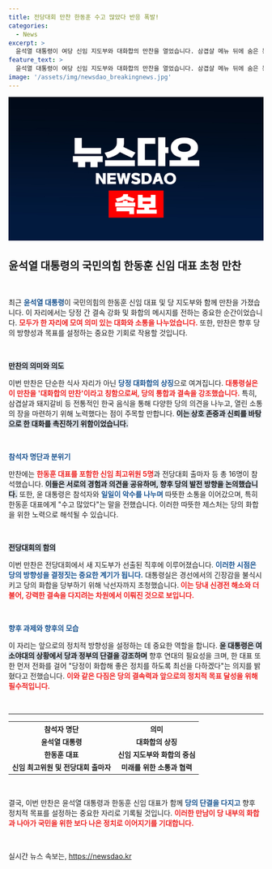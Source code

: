 ```yaml
---
title: 전당대회 만찬 한동훈 수고 많았다 반응 폭발!
categories:
  - News
excerpt: >
  윤석열 대통령이 여당 신임 지도부와 대화합의 만찬을 열었습니다. 삼겹살 메뉴 뒤에 숨은 통합의 의미와 당정 결속 다짐, 전당대회 갈등 해소의 의도를 담았습니다. 각계의 반응이 궁금하지 않나요? 클릭해 보세요!
feature_text: >
  윤석열 대통령이 여당 신임 지도부와 대화합의 만찬을 열었습니다. 삼겹살 메뉴 뒤에 숨은 통합의 의미와 당정 결속 다짐, 전당대회 갈등 해소의 의도를 담았습니다. 각계의 반응이 궁금하지 않나요? 클릭해 보세요!
image: '/assets/img/newsdao_breakingnews.jpg'
---
```


<p><img src="/assets/img/newsdao_breakingnews.jpg" alt="ontimetimes 속보" /></p>

<h2 data-ke-size="size26">윤석열 대통령의 국민의힘 한동훈 신임 대표 초청 만찬</h2>

<p data-ke-size="size16">&nbsp;</p>

<p data-ke-size="size16">최근 <b><span style="color: #1a5490;">윤석열 대통령</span></b>이 국민의힘의 한동훈 신임 대표 및 당 지도부와 함께 만찬을 가졌습니다. 이 자리에서는 당정 간 결속 강화 및 화합의 메시지를 전하는 중요한 순간이었습니다. <b><span style="color: #ee2323;">모두가 한 자리에 모여 의미 있는 대화와 소통을 나누었습니다.</span></b> 또한, 만찬은 향후 당의 방향성과 목표를 설정하는 중요한 기회로 작용할 것입니다.</p>

<p data-ke-size="size16">&nbsp;</p>

<p><b><span style="background-color: #21538527;">만찬의 의미와 의도</span></b></p>

<p data-ke-size="size16">이번 만찬은 단순한 식사 자리가 아닌 <b><span style="color: #1a5490;">당정 대화합의 상징</span></b>으로 여겨집니다. <b><span style="color: #ee2323;">대통령실은 이 만찬을 '대화합의 만찬'이라고 칭함으로써, 당의 통합과 결속을 강조했습니다.</span></b> 특히, 삼겹살과 돼지갈비 등 전통적인 한국 음식을 통해 다양한 당의 의견을 나누고, 열린 소통의 장을 마련하기 위해 노력했다는 점이 주목할 만합니다. <b><span style="background-color: #21538527;">이는 상호 존중과 신뢰를 바탕으로 한 대화를 촉진하기 위함이었습니다.</span></b></p>

<p data-ke-size="size16">&nbsp;</p>

<p><b><span style="color: #1a5490;">참석자 명단과 분위기</span></b></p>

<p data-ke-size="size16">만찬에는 <b><span style="color: #ee2323;">한동훈 대표를 포함한 신임 최고위원 5명</span></b>과 전당대회 출마자 등 총 16명이 참석했습니다. <b><span style="background-color: #21538527;">이들은 서로의 경험과 의견을 공유하며, 향후 당의 발전 방향을 논의했습니다.</span></b>  또한, 윤 대통령은 참석자와 <b><span style="color: #1a5490;">일일이 악수를 나누며</span></b> 따뜻한 소통을 이어갔으며, 특히 한동훈 대표에게 "수고 많았다"는 말을 전했습니다. 이러한 따뜻한 제스처는 당의 화합을 위한 노력으로 해석될 수 있습니다.</p>

<p data-ke-size="size16">&nbsp;</p>

<p><b><span style="background-color: #21538527;">전당대회의 함의</span></b></p>

<p data-ke-size="size16">이번 만찬은 전당대회에서 새 지도부가 선출된 직후에 이루어졌습니다. <b><span style="color: #1a5490;">이러한 시점은 당의 방향성을 결정짓는 중요한 계기가 됩니다.</span></b> 대통령실은 경선에서의 긴장감을 불식시키고 당의 화합을 당부하기 위해 낙선자까지 초청했습니다.<b><span style="color: #ee2323;"> 이는 당내 신경전 해소와 더불어, 강력한 결속을 다지려는 차원에서 이뤄진 것으로 보입니다.</span></b></p>

<p data-ke-size="size16">&nbsp;</p>

<p><b><span style="color: #1a5490;">향후 과제와 향후의 모습</span></b></p>

<p data-ke-size="size16">이 자리는 앞으로의 정치적 방향성을 설정하는 데 중요한 역할을 합니다. <b><span style="background-color: #21538527;">윤 대통령은 여소야대의 상황에서 당과 정부의 단결을 강조하며</span></b> 향후 연대의 필요성을 크며, 한 대표 또한 먼저 전화를 걸어 "당정이 화합해 좋은 정치를 하도록 최선을 다하겠다"는 의지를 밝혔다고 전했습니다. <b><span style="color: #ee2323;">이와 같은 다짐은 당의 결속력과 앞으로의 정치적 목표 달성을 위해 필수적입니다.</span></b></p>

<p data-ke-size="size16">&nbsp;</p>

<hr>

<table style="width:100%">
  <tr>
    <th style="text-align: center;">참석자 명단</th>
    <th style="text-align: center;">의미</th>
  </tr>
  <tr>
    <td style="text-align: center; height: 17px;"><b>윤석열 대통령</b></td>
    <td style="text-align: center; height: 17px;"><b>대화합의 상징</b></td>
  </tr>
  <tr>
    <td style="text-align: center; height: 17px;"><b>한동훈 대표</b></td>
    <td style="text-align: center; height: 17px;"><b>신임 지도부와 화합의 중심</b></td>
  </tr>
  <tr>
    <td style="text-align: center; height: 17px;"><b>신임 최고위원 및 전당대회 출마자</b></td>
    <td style="text-align: center; height: 17px;"><b>미래를 위한 소통과 협력</b></td>
  </tr>
</table>

<p data-ke-size="size16">&nbsp;</p>

<p data-ke-size="size16">결국, 이번 만찬은 윤석열 대통령과 한동훈 신임 대표가 함께 <b><span style="color: #1a5490;">당의 단결을 다지고</span></b> 향후 정치적 목표를 설정하는 중요한 자리로 기록될 것입니다. <b><span style="color: #ee2323;">이러한 만남이 당 내부의 화합과 나아가 국민을 위한 보다 나은 정치로 이어지기를 기대합니다.</span></b></p>

<p data-ke-size="size16">&nbsp;</p>
실시간 뉴스 속보는, <a href="https://newsdao.kr" rel="dofollow">https://newsdao.kr</a>


